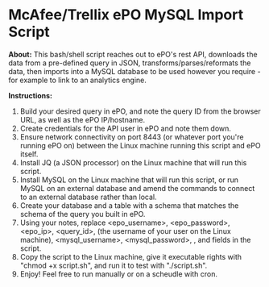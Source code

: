 # McAfee/Trellix ePO MySQL Import Script

**About:** This bash/shell script reaches out to ePO's rest API, downloads the data from a pre-defined query in JSON, transforms/parses/reformats the data, then imports into a MySQL database to be used however you require - for example to link to an analytics engine.

**Instructions:**
1. Build your desired query in ePO, and note the query ID from the browser URL, as well as the ePO IP/hostname.
2. Create credentials for the API user in ePO and note them down.
3. Ensure network connectivity on port 8443 (or whatever port you're running ePO on) between the Linux machine running this script and ePO itself.
4. Install JQ (a JSON processor) on the Linux machine that will run this script.
5. Install MySQL on the Linux machine that will run this script, or run MySQL on an external database and amend the commands to connect to an external database rather than local.
6. Create your database and a table with a schema that matches the schema of the query you built in ePO.
7. Using your notes, replace <epo_username>, <epo_password>, <epo_ip>, <query_id>, <user> (the username of your user on the Linux machine), <mysql_username>, <mysql_password>, <database>, and <table> fields in the script.
8. Copy the script to the Linux machine, give it executable rights with "chmod +x script.sh", and run it to test with "./script.sh".
9. Enjoy! Feel free to run manually or on a scheudle with cron.
